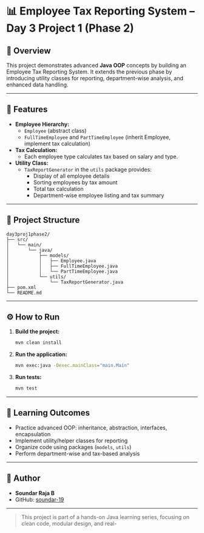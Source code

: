 # 📊 Employee Tax Reporting System – Day 3 Project 1 (Phase 2)

## 📝 Overview

This project demonstrates advanced **Java OOP** concepts by building an Employee Tax Reporting System. It extends the previous phase by introducing utility classes for reporting, department-wise analysis, and enhanced data handling.

---

## 🚀 Features

- **Employee Hierarchy:**  
  - `Employee` (abstract class)  
  - `FullTimeEmployee` and `PartTimeEmployee` (inherit Employee, implement tax calculation)
- **Tax Calculation:**  
  - Each employee type calculates tax based on salary and type.
- **Utility Class:**  
  - `TaxReportGenerator` in the `utils` package provides:
    - Display of all employee details
    - Sorting employees by tax amount
    - Total tax calculation
    - Department-wise employee listing and tax summary

---

## 📂 Project Structure

```
day3proj1phase2/
├── src/
│   └── main/
│       └── java/
│           ├── models/
│           │   ├── Employee.java
│           │   ├── FullTimeEmployee.java
│           │   └── PartTimeEmployee.java
│           └── utils/
│               └── TaxReportGenerator.java
├── pom.xml
└── README.md
```

---

## ⚙️ How to Run

1. **Build the project:**
   ```bash
   mvn clean install
   ```
2. **Run the application:**
   ```bash
   mvn exec:java -Dexec.mainClass="main.Main"
   ```
3. **Run tests:**
   ```bash
   mvn test
   ```

---

## 🎯 Learning Outcomes

- Practice advanced OOP: inheritance, abstraction, interfaces, encapsulation
- Implement utility/helper classes for reporting
- Organize code using packages (`models`, `utils`)
- Perform department-wise and tax-based analysis

---

## 👤 Author

- **Soundar Raja B**
- GitHub: [soundar-19](https://github.com/soundar-19)

---

> This project is part of a hands-on Java learning series, focusing on clean code, modular design, and real-